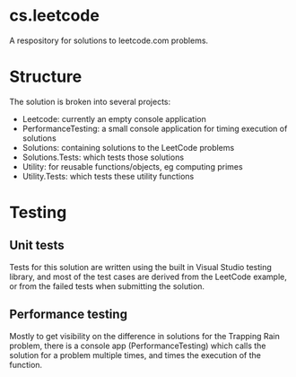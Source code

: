 # cs.leetcode
A respository for solutions to leetcode.com problems.

# Structure
The solution is broken into several projects: 
- Leetcode: currently an empty console application
- PerformanceTesting: a small console application for timing execution of solutions
- Solutions: containing solutions to the LeetCode problems
- Solutions.Tests: which tests those solutions
- Utility: for reusable functions/objects, eg computing primes
- Utility.Tests: which tests these utility functions

# Testing
## Unit tests
Tests for this solution are written using the built in Visual Studio testing library, and most of the test cases are derived from the LeetCode example, or from the failed tests when submitting the solution. 

## Performance testing
Mostly to get visibility on the difference in solutions for the Trapping Rain problem, there is a console app (PerformanceTesting) which calls the solution for a problem multiple times, and times the execution of the function. 
